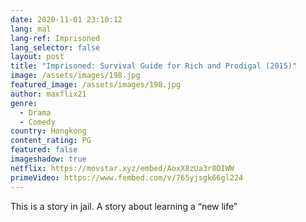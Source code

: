 ```yaml
---
date: 2020-11-01 23:10:12
lang: mal
lang-ref: Imprisoned
lang_selector: false
layout: post
title: "Imprisoned: Survival Guide for Rich and Prodigal (2015)"
image: /assets/images/198.jpg
featured_image: /assets/images/198.jpg
author: maxflix21
genre:
  - Drama
  - Comedy
country: Hongkong
content_rating: PG
featured: false
imageshadow: true
netflix: https://movstar.xyz/embed/AoxX8zUa3r8OIWW
primeVideo: https://www.fembed.com/v/765yjsgk66gl224
---
```

This is a story in jail. A story about learning a “new life”